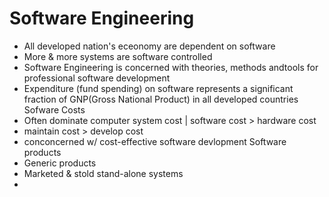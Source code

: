 # Software Engineering

- All developed nation's eceonomy are dependent on software
- More & more systems are software controlled
- Software Engineering is concerned with theories, methods andtools for professional software development
- Expenditure (fund spending) on software represents a significant fraction of GNP(Gross National Product) in all developed countries
  Sofware Costs
- Often dominate computer system cost | software cost > hardware cost
- maintain cost > develop cost
- conconcerned w/ cost-effective software devlopment
  Software products
- Generic products
- Marketed & stold stand-alone systems
-
